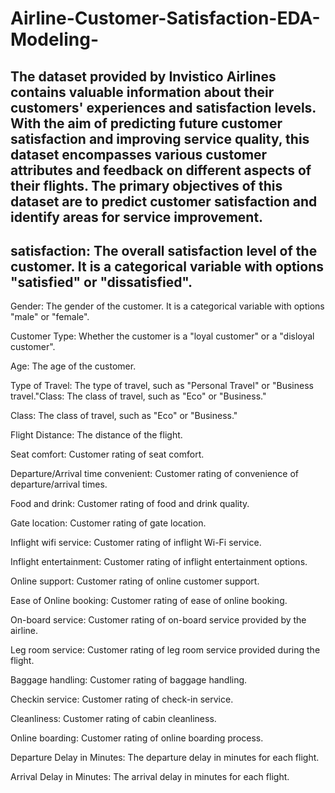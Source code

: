 # Airline-Customer-Satisfaction-EDA-Modeling-
## The dataset provided by Invistico Airlines contains valuable information about their customers' experiences and satisfaction levels. With the aim of predicting future customer satisfaction and improving service quality, this dataset encompasses various customer attributes and feedback on different aspects of their flights. The primary objectives of this dataset are to predict customer satisfaction and identify areas for service improvement.
## satisfaction: The overall satisfaction level of the customer. It is a categorical variable with options "satisfied" or "dissatisfied".

Gender: The gender of the customer. It is a categorical variable with options "male" or "female".

Customer Type: Whether the customer is a "loyal customer" or a "disloyal customer".

Age: The age of the customer.

Type of Travel: The type of travel, such as "Personal Travel" or "Business travel."Class: The class of travel, such as "Eco" or "Business."

Class: The class of travel, such as "Eco" or "Business."

Flight Distance: The distance of the flight.

Seat comfort: Customer rating of seat comfort.

Departure/Arrival time convenient: Customer rating of convenience of departure/arrival times.

Food and drink: Customer rating of food and drink quality.

Gate location: Customer rating of gate location.

Inflight wifi service: Customer rating of inflight Wi-Fi service.

Inflight entertainment: Customer rating of inflight entertainment options.

Online support: Customer rating of online customer support.

Ease of Online booking: Customer rating of ease of online booking.

On-board service: Customer rating of on-board service provided by the airline.

Leg room service: Customer rating of leg room service provided during the flight.

Baggage handling: Customer rating of baggage handling.

Checkin service: Customer rating of check-in service.

Cleanliness: Customer rating of cabin cleanliness.

Online boarding: Customer rating of online boarding process.

Departure Delay in Minutes: The departure delay in minutes for each flight.

Arrival Delay in Minutes: The arrival delay in minutes for each flight.
